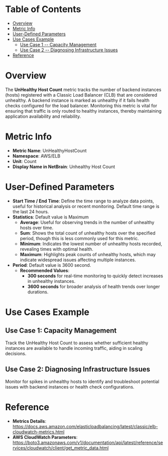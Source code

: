 # Table of Contents
- [Overview](#overview)
- [Metric Info](#metric-info)
- [User-Defined Parameters](#user-defined-parameters)
- [Use Cases Example](#example)
    - [Use Case 1 -- Capacity Management](#example-1) 
    - [Use Case 2 -- Diagnosing Infrastructure Issues](#example-2)
- [Reference](#reference)

# Overview <a name="overview"></a>
The <b>UnHealthy Host Count</b> metric tracks the number of backend instances (hosts) registered with a Classic Load Balancer (CLB) that are considered unhealthy. A backend instance is marked as unhealthy if it fails health checks configured for the load balancer. Monitoring this metric is vital for ensuring that traffic is only routed to healthy instances, thereby maintaining application availability and reliability.

# Metric Info <a name="metric-info"></a>
* <b>Metric Name</b>: UnHealthyHostCount
* <b>Namespace</b>: AWS/ELB
* <b>Unit</b>: Count
* <b>Display Name in NetBrain</b>: Unhealthy Host Count

# User-Defined Parameters <a name="user-defined-parameters"></a>
* <b>Start Time / End Time</b>: Define the time range to analyze data points, useful for historical analysis or recent monitoring. Default time range is the last 24 hours.
* <b>Statistics</b>: Default value is Maximum
  * <b>Average</b>: Useful for observing trends in the number of unhealthy hosts over time.
  * <b>Sum</b>: Shows the total count of unhealthy hosts over the specified period, though this is less commonly used for this metric.
  * <b>Minimum</b>: Indicates the lowest number of unhealthy hosts recorded, revealing times with optimal health.
  * <b>Maximum</b>: Highlights peak counts of unhealthy hosts, which may indicate widespread issues affecting multiple instances.
* <b>Period</b>: Default value is 3600 second.
  * <b>Recommended Values</b>:
    * <b>300 seconds</b> for real-time monitoring to quickly detect increases in unhealthy instances.
    * <b>3600 seconds</b> for broader analysis of health trends over longer durations.

# Use Cases Example <a name="example"></a>
## Use Case 1: Capacity Management <a name="example-1"></a>
Track the UnHealthy Host Count to assess whether sufficient healthy instances are available to handle incoming traffic, aiding in scaling decisions.


## Use Case 2: Diagnosing Infrastructure Issues <a name="example-2"></a>
Monitor for spikes in unhealthy hosts to identify and troubleshoot potential issues with backend instances or health check configurations.



# Reference <a name="reference"></a>
* <b>Metrics Details</b>: https://docs.aws.amazon.com/elasticloadbalancing/latest/classic/elb-cloudwatch-metrics.html
* <b>AWS CloudWatch Parameters</b>: https://boto3.amazonaws.com/v1/documentation/api/latest/reference/services/cloudwatch/client/get_metric_data.html